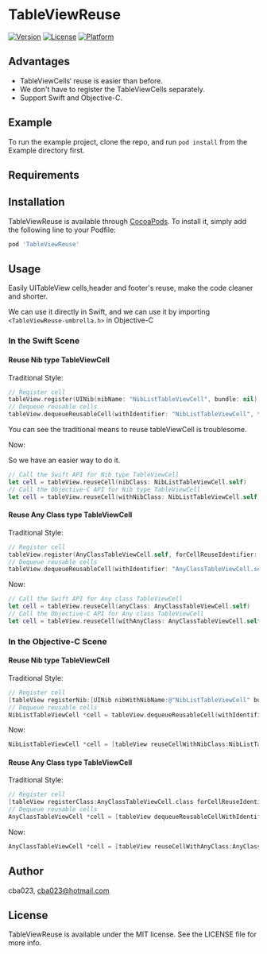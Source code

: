 # TableViewReuse

[![Version](https://img.shields.io/cocoapods/v/TableViewReuse.svg?style=flat)](https://cocoapods.org/pods/TableViewReuse)
[![License](https://img.shields.io/cocoapods/l/TableViewReuse.svg?style=flat)](https://cocoapods.org/pods/TableViewReuse)
[![Platform](https://img.shields.io/cocoapods/p/TableViewReuse.svg?style=flat)](https://cocoapods.org/pods/TableViewReuse)

## Advantages

* TableViewCells‘ reuse is easier than before.
* We don't have to register the TableViewCells separately.
* Support Swift and Objective-C.


## Example

To run the example project, clone the repo, and run `pod install` from the Example directory first.


## Requirements

## Installation

TableViewReuse is available through [CocoaPods](https://cocoapods.org). To install
it, simply add the following line to your Podfile:

```ruby
pod 'TableViewReuse'
```

## Usage

Easily UITableView cells,header and footer's reuse, make the code cleaner and shorter.

We can use it directly in Swift, and we can use it by importing `<TableViewReuse-umbrella.h>` in Objective-C

### In the Swift Scene

#### Reuse Nib type TableViewCell

Traditional Style:

``` Swift
// Register cell
tableView.register(UINib(nibName: "NibListTableViewCell", bundle: nil), forCellReuseIdentifier: "NibListTableViewCell")
// Dequeue reusable cells
tableView.dequeueReusableCell(withIdentifier: "NibListTableViewCell", for: indexPath)
```

You can see the traditional means to reuse tableViewCell is troublesome.

Now:

So we have an easier way to do it.

```Swift
// Call the Swift API for Nib type TableViewCell
let cell = tableView.reuseCell(nibClass: NibListTableViewCell.self)
// Call the Objective-C API for Nib type TableViewCell
let cell = tableView.reuseCell(withNibClass: NibListTableViewCell.self) as! NibListTableViewCell
```

#### Reuse Any Class type TableViewCell

Traditional Style:

```Swift
// Register cell
tableView.register(AnyClassTableViewCell.self, forCellReuseIdentifier: "AnyClassTableViewCell")
// Dequeue reusable cells
tableView.dequeueReusableCell(withIdentifier: "AnyClassTableViewCell.self", for: indexPath)
```

Now:

```Swift
// Call the Swift API for Any class TableViewCell
let cell = tableView.reuseCell(anyClass: AnyClassTableViewCell.self)
// Call the Objective-C API for Any class TableViewCell
let cell = tableView.reuseCell(withAnyClass: AnyClassTableViewCell.self) as! AnyClassTableViewCell
```

### In the Objective-C Scene

#### Reuse Nib type TableViewCell

Traditional Style:

``` Objective-C
// Register cell
[tableView registerNib:[UINib nibWithNibName:@"NibListTableViewCell" bundle:nil] forCellReuseIdentifier:@"NibListTableViewCell"];
// Dequeue reusable cells
NibListTableViewCell *cell = tableView.dequeueReusableCell(withIdentifier: "NibListTableViewCell", for: indexPath)
```

Now:

```Objective-C
NibListTableViewCell *cell = [tableView reuseCellWithNibClass:NibListTableViewCell.class];
```

#### Reuse Any Class type TableViewCell

Traditional Style:

```Objective-C
// Register cell
[tableView registerClass:AnyClassTableViewCell.class forCellReuseIdentifier:@"AnyClassTableViewCell"];
// Dequeue reusable cells
AnyClassTableViewCell *cell = [tableView dequeueReusableCellWithIdentifier:@"AnyClassTableViewCell" forIndexPath:indexPath];
```

Now:

```Objective-C
AnyClassTableViewCell *cell = [tableView reuseCellWithAnyClass:AnyClassTableViewCell.class];
```


## Author

cba023, cba023@hotmail.com

## License

TableViewReuse is available under the MIT license. See the LICENSE file for more info.
